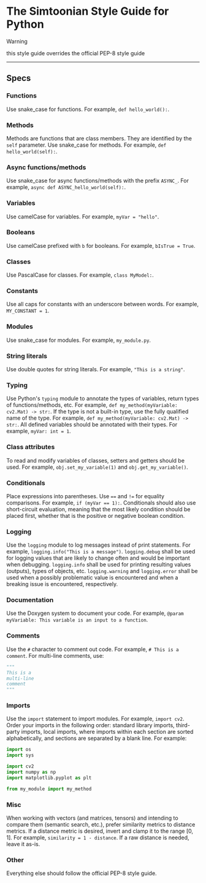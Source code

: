 # The Simtoonian Style Guide for Python
> [!WARNING]
> this style guide overrides the official PEP-8 style guide
---

## Specs

### Functions
Use snake_case for functions. For example, `def hello_world():`.

### Methods
Methods are functions that are class members. They are identified by the `self` parameter. Use snake_case for methods. For example, `def hello_world(self):`.

### Async functions/methods
Use snake_case for async functions/methods with the prefix `ASYNC_`. For example, `async def ASYNC_hello_world(self):`.

### Variables
Use camelCase for variables. For example, `myVar = "hello"`.

### Booleans
Use camelCase prefixed with `b` for booleans. For example, `bIsTrue = True`.

### Classes
Use PascalCase for classes. For example, `class MyModel:`.

### Constants
Use all caps for constants with an underscore between words. For example, `MY_CONSTANT = 1`.

### Modules
Use snake_case for modules. For example, `my_module.py`.

### String literals
Use double quotes for string literals. For example, `"This is a string"`.

### Typing
Use Python's `typing` module to annotate the types of variables, return types of functions/methods, etc. For example, `def my_method(myVariable: cv2.Mat) -> str:`. If the type is not a built-in type, use the fully qualified name of the type. For example, `def my_method(myVariable: cv2.Mat) -> str:`. All defined variables should be annotated with their types. For example, `myVar: int = 1`.

### Class attributes
To read and modify variables of classes, setters and getters should be used. For example, `obj.set_my_variable(1)` and `obj.get_my_variable()`.

### Conditionals
Place expressions into parentheses. Use `==` and `!=` for equality comparisons. For example, `if (myVar == 1):`. Conditionals should also use short-circuit evaluation, meaning that the most likely condition should be placed first, whether that is the positive or negative boolean condition.

### Logging
Use the `logging` module to log messages instead of print statements. For example, `logging.info("This is a message")`.
`logging.debug` shall be used for logging values that are likely to change often and would be important when debugging.
`logging.info` shall be used for printing resulting values (outputs), types of objects, etc.
`logging.warning` and `logging.error` shall be used when a possibly problematic value is encountered and when a breaking issue is encountered, respectively.

### Documentation
Use the Doxygen system to document your code. For example, `@param myVariable: This variable is an input to a function`.

### Comments
Use the `#` character to comment out code. For example, `# This is a comment`. For multi-line comments, use:
```python
"""
This is a
multi-line
comment
"""
```

### Imports
Use the `import` statement to import modules. For example, `import cv2`. Order your imports in the following order: standard library imports, third-party imports, local imports, where imports within each section are sorted alphabetically, and sections are separated by a blank line. For example:
```python
import os
import sys

import cv2
import numpy as np
import matplotlib.pyplot as plt

from my_module import my_method
```

### Misc
When working with vectors (and matrices, tensors) and intending to compare them (semantic search, etc.), prefer similarity metrics to distance metrics. If a distance metric is desired, invert and clamp it to the range [0, 1]. For example, `similarity = 1 - distance`. If a raw distance is needed, leave it as-is.

### Other
Everything else should follow the official PEP-8 style guide.
